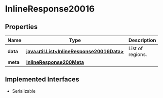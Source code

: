 

# InlineResponse20016


## Properties

Name | Type | Description | Notes
------------ | ------------- | ------------- | -------------
**data** | [**java.util.List&lt;InlineResponse20016Data&gt;**](InlineResponse20016Data.md) | List of regions. |  [optional]
**meta** | [**InlineResponse200Meta**](InlineResponse200Meta.md) |  |  [optional]


## Implemented Interfaces

* Serializable


